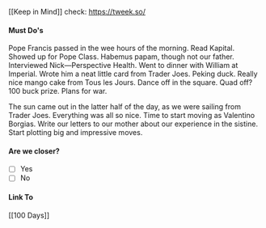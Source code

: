 [[Keep in Mind]]
check: https://tweek.so/
#### Must Do's

Pope Francis passed in the wee hours of the morning. Read Kapital. Showed up for Pope Class. Habemus papam, though not our father. Interviewed Nick—Perspective Health. Went to dinner with William at Imperial. Wrote him a neat little card from Trader Joes. Peking duck. Really nice mango cake from Tous les Jours. Dance off in the square. Quad off? 100 buck prize. Plans for war.

The sun came out in the latter half of the day, as we were sailing from Trader Joes. Everything was all so nice. Time to start moving as Valentino Borgias. Write our letters to our mother about our experience in the sistine. Start plotting big and impressive moves.
#### Are we closer?
- [ ] Yes
- [ ] No
#### Link To
[[100 Days]]